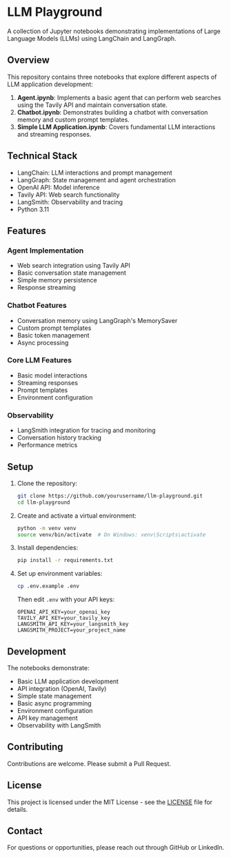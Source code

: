 # LLM Playground

A collection of Jupyter notebooks demonstrating implementations of Large Language Models (LLMs) using LangChain and LangGraph.

## Overview

This repository contains three notebooks that explore different aspects of LLM application development:

1. **Agent.ipynb**: Implements a basic agent that can perform web searches using the Tavily API and maintain conversation state.
2. **Chatbot.ipynb**: Demonstrates building a chatbot with conversation memory and custom prompt templates.
3. **Simple LLM Application.ipynb**: Covers fundamental LLM interactions and streaming responses.

## Technical Stack

- LangChain: LLM interactions and prompt management
- LangGraph: State management and agent orchestration
- OpenAI API: Model inference
- Tavily API: Web search functionality
- LangSmith: Observability and tracing
- Python 3.11

## Features

### Agent Implementation

- Web search integration using Tavily API
- Basic conversation state management
- Simple memory persistence
- Response streaming

### Chatbot Features

- Conversation memory using LangGraph's MemorySaver
- Custom prompt templates
- Basic token management
- Async processing

### Core LLM Features

- Basic model interactions
- Streaming responses
- Prompt templates
- Environment configuration

### Observability

- LangSmith integration for tracing and monitoring
- Conversation history tracking
- Performance metrics

## Setup

1. Clone the repository:

   ```bash
   git clone https://github.com/yourusername/llm-playground.git
   cd llm-playground
   ```

2. Create and activate a virtual environment:

   ```bash
   python -m venv venv
   source venv/bin/activate  # On Windows: venv\Scripts\activate
   ```

3. Install dependencies:

   ```bash
   pip install -r requirements.txt
   ```

4. Set up environment variables:

   ```bash
   cp .env.example .env
   ```

   Then edit `.env` with your API keys:

   ```
   OPENAI_API_KEY=your_openai_key
   TAVILY_API_KEY=your_tavily_key
   LANGSMITH_API_KEY=your_langsmith_key
   LANGSMITH_PROJECT=your_project_name
   ```

## Development

The notebooks demonstrate:

- Basic LLM application development
- API integration (OpenAI, Tavily)
- Simple state management
- Basic async programming
- Environment configuration
- API key management
- Observability with LangSmith

## Contributing

Contributions are welcome. Please submit a Pull Request.

## License

This project is licensed under the MIT License - see the [LICENSE](LICENSE) file for details.

## Contact

For questions or opportunities, please reach out through GitHub or LinkedIn.
